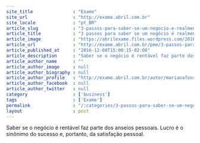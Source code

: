 ```yaml
---
site_title               : "Exame"
site_url                 : "http://exame.abril.com.br"
site_locale              : "pt_BR"
article_slug             : "3-passos-para-saber-se-um-negocio-e-realmente-lucrativo"
article_title            : "3 passos para saber se um negócio é realmente lucrativo"
article_image            : "https://abrilexame.files.wordpress.com/2016/10/size_960_16_9_saco-de-dinheiro1.jpg?quality=70&strip=all&w=960"
article_url              : "http://exame.abril.com.br/pme/3-passos-para-saber-se-um-negocio-e-realmente-lucrativo/"
article_published_at     : "2016-12-08T15:00:15-02:00"
article_description      : "Saber se o negócio é rentável faz parte dos anseios pessoais. Lucro é o sinônimo do sucesso e, portanto, da satisfação pessoal."
article_author_name      : ""
article_author_image     : null
article_author_biography : null
article_author_profile   : "http://exame.abril.com.br/autor/marianafonsecacorrea/"
article_author_facebook  : null
article_author_twitter   : null
category                 : ['business']
tags                     : ['Exame']
permalink                : "/:categories/3-passos-para-saber-se-um-negocio-e-realmente-lucrativo/"
layout                   : post
---
```


Saber se o negócio é rentável faz parte dos anseios pessoais. Lucro é o sinônimo do sucesso e, portanto, da satisfação pessoal.
